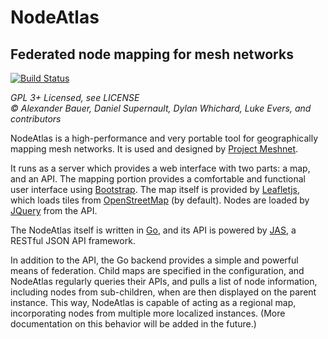 # NodeAtlas
## Federated node mapping for mesh networks

[![Build Status](https://travis-ci.org/ProjectMeshnet/nodeatlas.png?branch=master)](https://travis-ci.org/ProjectMeshnet/nodeatlas)

*GPL 3+ Licensed, see LICENSE*  
*© Alexander Bauer, Daniel Supernault, Dylan Whichard, Luke Evers,
and contributors*

NodeAtlas is a high-performance and very portable tool for
geographically mapping mesh networks. It is used and designed by
[Project Meshnet][Atlas].

  [Atlas]: http://atlas.projectmeshnet.org
  [ProjectMeshnet]: https://projectmeshnet.org

It runs as a server which provides a web interface with two parts: a
map, and an API. The mapping portion provides a comfortable and
functional user interface using [Bootstrap][]. The map itself is
provided by [Leafletjs][], which loads tiles from [OpenStreetMap][]
(by default). Nodes are loaded by [JQuery][] from the API.

  [Bootstrap]: http://twitter.github.io/bootstrap/
  [Leafletjs]: http://leafletjs.com
  [JQuery]: http://jquery.com
  [OpenStreetMap]: http://www.openstreetmap.org

The NodeAtlas itself is written in [Go][], and its API is powered by
[JAS][], a RESTful JSON API framework.

  [Go]: http://golang.org
  [JAS]: https://github.com/coocood/jas#jas

In addition to the API, the Go backend provides a simple and powerful
means of federation. Child maps are specified in the configuration,
and NodeAtlas regularly queries their APIs, and pulls a list of node
information, including nodes from sub-children, when are then
displayed on the parent instance. This way, NodeAtlas is capable of
acting as a regional map, incorporating nodes from multiple more
localized instances. (More documentation on this behavior will be
added in the future.)
